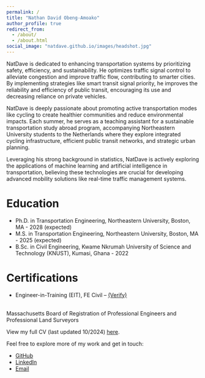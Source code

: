 ```yaml
---
permalink: /
title: "Nathan David Obeng-Amoako"
author_profile: true
redirect_from: 
  - /about/
  - /about.html
social_image: "natdave.github.io/images/headshot.jpg"
---
```

NatDave is dedicated to enhancing transportation systems by prioritizing safety, efficiency, and sustainability. He optimizes traffic signal control to alleviate congestion and improve traffic flow, contributing to smarter cities. By implementing strategies like smart transit signal priority, he improves the reliability and efficiency of public transit, encouraging its use and decreasing reliance on private vehicles.

NatDave is deeply passionate about promoting active transportation modes like cycling to create healthier communities and reduce environmental impacts. Each summer, he serves as a teaching assistant for a sustainable transportation study abroad program, accompanying Northeastern University students to the Netherlands where they explore integrated cycling infrastructure, efficient public transit networks, and strategic urban planning.

Leveraging his strong background in statistics, NatDave is actively exploring the applications of machine learning and artificial intelligence in transportation, believing these technologies are crucial for developing advanced mobility solutions like real-time traffic management systems.

Education
======
* Ph.D. in Transportation Engineering, Northeastern University, Boston, MA - 2028 (expected)
* M.S. in Transportation Engineering, Northeastern University, Boston, MA - 2025 (expected)
* B.Sc. in Civil Engineering, Kwame Nkrumah University of Science and Technology (KNUST), Kumasi, Ghana - 2022

Certifications
======
*	Engineer-in-Training (EIT), FE Civil – [(Verify)](https://www.credly.com/badges/35f81516-e8ec-40a4-ad6c-beb2d54a2894)
<br>
Massachusetts Board of Registration of Professional Engineers and Professional Land Surveyors

View my full CV (last updated 10/2024) [here](https://natdave.github.io/files/cv.pdf).

Feel free to explore more of my work and get in touch:
- [GitHub](https://github.com/natdave)
- [LinkedIn](https://www.linkedin.com/in/natdave/)
- [Email](mailto:natdave545@gmail.com)
